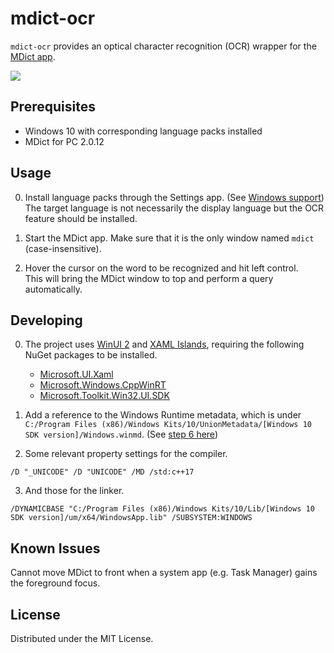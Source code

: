 # mdict-ocr
`mdict-ocr` provides an optical character recognition (OCR) wrapper for the [MDict app](https://www.mdict.cn/).

![](https://user-images.githubusercontent.com/19368807/166148204-5095d23a-9e4f-48e3-976b-116d9add75a1.png)



## Prerequisites
- Windows 10 with corresponding language packs installed
- MDict for PC 2.0.12


## Usage
0. Install language packs through the Settings app. (See [Windows support](https://support.microsoft.com/en-us/windows/language-packs-for-windows-a5094319-a92d-18de-5b53-1cfc697cfca8))  
   The target language is not necessarily the display language but the OCR feature should be installed.  

1. Start the MDict app. Make sure that it is the only window named `mdict` (case-insensitive).

2. Hover the cursor on the word to be recognized and hit left control.  
   This will bring the MDict window to top and perform a query automatically.  


## Developing
0. The project uses [WinUI 2](https://docs.microsoft.com/en-us/windows/apps/winui/winui2) and [XAML Islands](https://docs.microsoft.com/en-us/windows/apps/desktop/modernize/xaml-islands), requiring the following NuGet packages to be installed.
    - [Microsoft.UI.Xaml](https://www.nuget.org/packages/Microsoft.UI.Xaml)
    - [Microsoft.Windows.CppWinRT](https://www.nuget.org/packages/Microsoft.Windows.CppWinRT)
    - [Microsoft.Toolkit.Win32.UI.SDK](https://www.nuget.org/packages/Microsoft.Toolkit.Win32.UI.SDK)

1. Add a reference to the Windows Runtime metadata, which is under `C:/Program Files (x86)/Windows Kits/10/UnionMetadata/[Windows 10 SDK version]/Windows.winmd`. (See [step 6 here](https://docs.microsoft.com/en-us/windows/apps/desktop/modernize/host-standard-control-with-xaml-islands-cpp#create-a-desktop-application-project))

2. Some relevant property settings for the compiler.  
```
/D "_UNICODE" /D "UNICODE" /MD /std:c++17
```
  
3. And those for the linker.
```
/DYNAMICBASE "C:/Program Files (x86)/Windows Kits/10/Lib/[Windows 10 SDK version]/um/x64/WindowsApp.lib" /SUBSYSTEM:WINDOWS
```


## Known Issues
Cannot move MDict to front when a system app (e.g. Task Manager) gains the foreground focus.


## License
Distributed under the MIT License.
